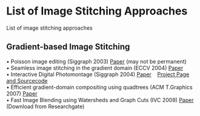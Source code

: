# List of Image Stitching Approaches
List of image stitching approaches<br>

## Gradient-based Image Stitching
•	Poisson image editing (Siggraph 2003) [Paper](https://www.cs.virginia.edu/~connelly/class/2014/comp_photo/proj2/poisson.pdf) (may not be permanent)<br>
•	Seamless image stitching in the gradient domain (ECCV 2004) [Paper](http://webee.technion.ac.il/people/anat.levin/papers/blendingTR.pdf)<br>
•	Interactive Digital Photomontage (Siggraph 2004) [Paper](http://grail.cs.washington.edu/projects/photomontage/photomontage.pdf)&nbsp;&nbsp;&nbsp;&nbsp;[Project Page and Sourcecode](http://grail.cs.washington.edu/projects/photomontage/)<br>
•	Efficient gradient-domain compositing using quadtrees (ACM T.Graphics 2007) [Paper](http://www.agarwala.org/efficient_gdc/preprint.pdf)<br>
•	Fast Image Blending using Watersheds and Graph Cuts (IVC 2009) [Paper](https://www.researchgate.net/publication/220612279_Fast_Image_Blending_using_Watersheds_and_Graph_Cuts) (Download from Researchgate)<br>
